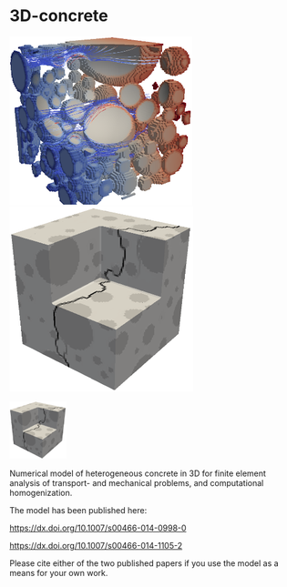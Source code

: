 # 3D-concrete

![alt tag](https://raw.githubusercontent.com/FilipNilenius/3D-concrete/master/logo1.png)
![alt tag](https://raw.githubusercontent.com/FilipNilenius/3D-concrete/master/logo2.png)

<img src="https://raw.githubusercontent.com/FilipNilenius/3D-concrete/master/logo2.png" alt="alt text" style="width:100px;height:auto">

Numerical model of heterogeneous concrete in 3D for finite element analysis of transport- and mechanical problems, and computational homogenization.

The model has been published here:

https://dx.doi.org/10.1007/s00466-014-0998-0

https://dx.doi.org/10.1007/s00466-014-1105-2

Please cite either of the two published papers if you use the model as a means for your own work.
